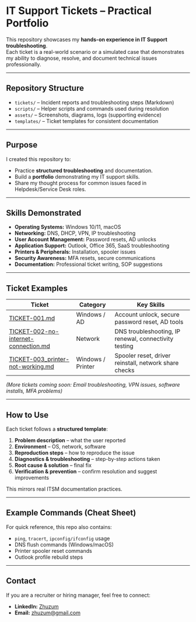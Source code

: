 # IT Support Tickets – Practical Portfolio

This repository showcases my **hands-on experience in IT Support troubleshooting**.  
Each ticket is a real-world scenario or a simulated case that demonstrates my ability to diagnose, resolve, and document technical issues professionally.

---

## Repository Structure

- `tickets/` – Incident reports and troubleshooting steps (Markdown)  
- `scripts/` – Helper scripts and commands used during resolution  
- `assets/` – Screenshots, diagrams, logs (supporting evidence)  
- `templates/` – Ticket templates for consistent documentation  

---

## Purpose

I created this repository to:
- Practice **structured troubleshooting** and documentation.
- Build a **portfolio** demonstrating my IT support skills.
- Share my thought process for common issues faced in Helpdesk/Service Desk roles.

---

## Skills Demonstrated

- **Operating Systems:** Windows 10/11, macOS  
- **Networking:** DNS, DHCP, VPN, IP troubleshooting  
- **User Account Management:** Password resets, AD unlocks  
- **Application Support:** Outlook, Office 365, SaaS troubleshooting  
- **Printers & Peripherals:** Installation, spooler issues  
- **Security Awareness:** MFA resets, secure communications  
- **Documentation:** Professional ticket writing, SOP suggestions  

---

## Ticket Examples

| Ticket | Category | Key Skills |
|-------|-----------|-----------|
| [TICKET-001.md](tickets/TICKET-001.md) | Windows / AD | Account unlock, secure password reset, AD tools |
| [TICKET-002-no-internet-connection.md](tickets/TICKET-002-no-internet-connection.md) | Network | DNS troubleshooting, IP renewal, connectivity testing |
| [TICKET-003_printer-not-working.md](tickets/TICKET-003_printer-not-working.md) | Windows / Printer | Spooler reset, driver reinstall, network share checks |

_(More tickets coming soon: Email troubleshooting, VPN issues, software installs, MFA problems)_

---

## How to Use

Each ticket follows a **structured template**:
1. **Problem description** – what the user reported  
2. **Environment** – OS, network, software  
3. **Reproduction steps** – how to reproduce the issue  
4. **Diagnostics & troubleshooting** – step-by-step actions taken  
5. **Root cause & solution** – final fix  
6. **Verification & prevention** – confirm resolution and suggest improvements  

This mirrors real ITSM documentation practices.

---

## Example Commands (Cheat Sheet)

For quick reference, this repo also contains:
- `ping`, `tracert`, `ipconfig/ifconfig` usage  
- DNS flush commands (Windows/macOS)  
- Printer spooler reset commands  
- Outlook profile rebuild steps  

---

## Contact

If you are a recruiter or hiring manager, feel free to connect:  
- **LinkedIn:** [Zhuzum](https://www.linkedin.com/in/zhuzum-ivanova-7a06a1273/)  
- **Email:** zhuzum@gmail.com  
